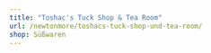 ```yaml
---
title: "Toshac's Tuck Shop & Tea Room"
url: /newtonmore/toshacs-tuck-shop-und-tea-room/
shop: Süßwaren
---
```

